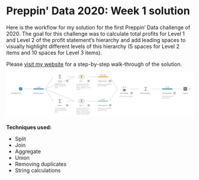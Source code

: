 # Preppin' Data 2020: Week 1 solution

Here is the workflow for my solution for the first Preppin’ Data challenge of 2020. The goal for this challenge was to calculate total profits for Level 1 and Level 2 of the profit statement’s hierarchy and add leading spaces to visually highlight different levels of this hierarchy (5 spaces for Level 2 items and 10 spaces for Level 3 items).

Please [visit my website](https://www.prosvetova.com/blog/2020-01-04-preppindata_2020w1) for a step-by-step walk-through of the solution. 

![Preppin' Data 2020: week 1 solution](PD2020w1_flow.png)

**Techniques used:**

 - Split
 - Join
 - Aggregate
 - Union
 - Removing duplicates
 - String calculations

